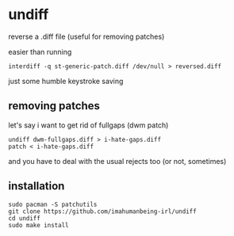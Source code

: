# undiff
reverse a .diff file (useful for removing patches)

easier than running
```
interdiff -q st-generic-patch.diff /dev/null > reversed.diff
```
just some humble keystroke saving

## removing patches
let's say i want to get rid of fullgaps (dwm patch)
```
undiff dwm-fullgaps.diff > i-hate-gaps.diff
patch < i-hate-gaps.diff
```
and you have to deal with the usual rejects too (or not, sometimes)

## installation
```
sudo pacman -S patchutils
git clone https://github.com/imahumanbeing-irl/undiff
cd undiff
sudo make install
```
